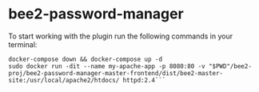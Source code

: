 # bee2-password-manager

To start working with the plugin run the following commands in your terminal:

``` 
docker-compose down && docker-compose up -d
sudo docker run -dit --name my-apache-app -p 8080:80 -v "$PWD"/bee2-proj/bee2-password-manager-master-frontend/dist/bee2-master-site:/usr/local/apache2/htdocs/ httpd:2.4```
